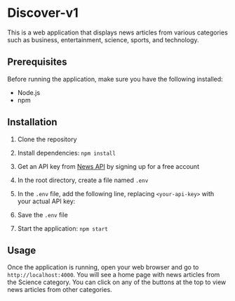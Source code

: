# Discover-v1

This is a web application that displays news articles from various categories such as business, entertainment, science, sports, and technology.

## Prerequisites

Before running the application, make sure you have the following installed:

- Node.js
- npm

## Installation

1. Clone the repository
2. Install dependencies: `npm install`
3. Get an API key from [News API](https://newsapi.org/) by signing up for a free account
4. In the root directory, create a file named `.env`
5. In the `.env` file, add the following line, replacing `<your-api-key>` with your actual API key:


6. Save the `.env` file
7. Start the application: `npm start`

## Usage

Once the application is running, open your web browser and go to `http://localhost:4000`. You will see a home page with news articles from the Science category. You can click on any of the buttons at the top to view news articles from other categories.

